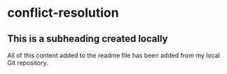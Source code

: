 # conflict-resolution

## This is a subheading created locally

All of this content added to the readme file has been added from my local Git repository.
  
